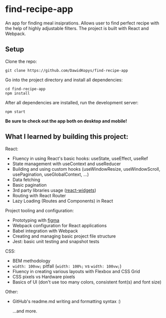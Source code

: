 # find-recipe-app

An app for finding meal insiprations.
Allows user to find perfect recipe with the help of highly adjustable filters.
The project is built with React and Webpack.

## Setup

Clone the repo:

```
git clone https://github.com/DawidKopys/find-recipe-app
```

Go into the project directory and install all dependencies:

```
cd find-recipe-app
npm install
```

After all dependencies are installed, run the development server:

```
npm start
```

**Be sure to check out the app both on desktop and mobile!**

## What I learned by building this project:

React:

- Fluency in using React's basic hooks: useState, useEffect, useRef
- State management with useContext and useReducer
- Building and using custom hooks (useWindowResize, useWindowScroll, usePagination, useGlobalContext, ...)
- Data fetching
- Basic pagination
- 3rd party libraries usage ([react-widgets](https://jquense.github.io/react-widgets/))
- Routing with React Router
- Lazy Loading (Routes and Components) in React

Project tooling and configuration:

- Prototyping with [figma](https://www.figma.com/)
- Webpack configuration for React applications
- Babel integration with Webpack
- Creating and managing basic project file structure
- Jest: basic unit testing and snapshot tests

CSS:

- BEM methodology
- `width: 100vw;` pitfall (`width: 100%;` vs `width: 100vw;`)
- Fluency in creating various layouts with Flexbox and CSS Grid
- CSS pixels vs Hardware pixels
- Basics of UI (don't use too many colors, consistent font(s) and font size)

Other:

- GitHub's readme.md writing and formatting syntax :)

  ...and more.

